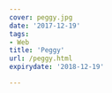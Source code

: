 ```yaml
---
cover: peggy.jpg
date: '2017-12-19'
tags:
- Web
title: 'Peggy'
url: /peggy.html
expirydate: '2018-12-19'

---
```


